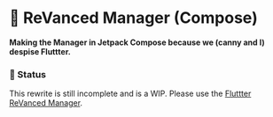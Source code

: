 # 💊 ReVanced Manager (Compose)
**Making the Manager in Jetpack Compose because we (canny and I) despise Fluttter.** 

### 🔴 Status
This rewrite is still incomplete and is a WIP. Please use the [Fluttter ReVanced Manager](https://github.com/revanced/revanced-manager).
